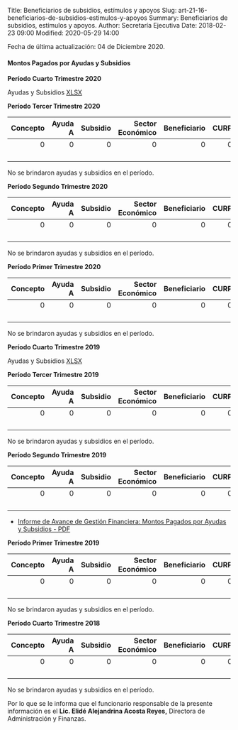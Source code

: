 Title: Beneficiarios de subsidios, estímulos y apoyos
Slug: art-21-16-beneficiarios-de-subsidios-estimulos-y-apoyos
Summary: Beneficiarios de subsidios, estímulos y apoyos.
Author: Secretaría Ejecutiva
Date: 2018-02-23 09:00
Modified: 2020-05-29 14:00


Fecha de última actualización: 04 de Diciembre 2020.

#### Montos Pagados por Ayudas y Subsidios

**Período Cuarto Trimestre 2020**

Ayudas y Subsidios [XLSX](2020-4t-ayudas-y-subsidios.xlsx)


**Período Tercer Trimestre 2020**

Concepto | Ayuda A | Subsidio | Sector Económico | Beneficiario | CURP | RFC | Monto Pagado
--------:|--------:|---------:|-----------------:|-------------:|-----:|----:|------------:
       0 |       0 |        0 |                0 |            0 |    0 |   0 |           0
         |         |          |                  |              |      |     |
         |         |          |                  |              |      |     |
         |         |          |                  |              |      |     |
         |         |          |                  |              |      |     |

No se brindaron ayudas y subsidios en el período.

**Período Segundo Trimestre 2020**

Concepto | Ayuda A | Subsidio | Sector Económico | Beneficiario | CURP | RFC | Monto Pagado
--------:|--------:|---------:|-----------------:|-------------:|-----:|----:|------------:
       0 |       0 |        0 |                0 |            0 |    0 |   0 |           0
         |         |          |                  |              |      |     |
         |         |          |                  |              |      |     |
         |         |          |                  |              |      |     |
         |         |          |                  |              |      |     |

No se brindaron ayudas y subsidios en el período.


**Período Primer Trimestre 2020**

Concepto | Ayuda A | Subsidio | Sector Económico | Beneficiario | CURP | RFC | Monto Pagado
--------:|--------:|---------:|-----------------:|-------------:|-----:|----:|------------:
       0 |       0 |        0 |                0 |            0 |    0 |   0 |           0
         |         |          |                  |              |      |     |
         |         |          |                  |              |      |     |
         |         |          |                  |              |      |     |
         |         |          |                  |              |      |     |

No se brindaron ayudas y subsidios en el período.


**Período Cuarto Trimestre 2019**

Ayudas y Subsidios [XLSX](2019-4t-ayudas-y-subsidios.xlsx)


**Período Tercer Trimestre 2019**

Concepto | Ayuda A | Subsidio | Sector Económico | Beneficiario | CURP | RFC | Monto Pagado
--------:|--------:|---------:|-----------------:|-------------:|-----:|----:|------------:
       0 |       0 |        0 |                0 |            0 |    0 |   0 |           0
         |         |          |                  |              |      |     |
         |         |          |                  |              |      |     |
         |         |          |                  |              |      |     |
         |         |          |                  |              |      |     |

No se brindaron ayudas y subsidios en el período.

**Período Segundo Trimestre 2019**

Concepto | Ayuda A | Subsidio | Sector Económico | Beneficiario | CURP | RFC | Monto Pagado
--------:|--------:|---------:|-----------------:|-------------:|-----:|----:|------------:
       0 |       0 |        0 |                0 |            0 |    0 |   0 |           0
         |         |          |                  |              |      |     |
         |         |          |                  |              |      |     |
         |         |          |                  |              |      |     |
         |         |          |                  |              |      |     |

* [Informe de Avance de Gestión Financiera: Montos Pagados por Ayudas y Subsidios - PDF](2019-2T-ayudas-y-subsidios.pdf)

**Período Primer Trimestre 2019**

Concepto | Ayuda A | Subsidio | Sector Económico | Beneficiario | CURP | RFC | Monto Pagado
--------:|--------:|---------:|-----------------:|-------------:|-----:|----:|------------:
       0 |       0 |        0 |                0 |            0 |    0 |   0 |           0
         |         |          |                  |              |      |     |
         |         |          |                  |              |      |     |
         |         |          |                  |              |      |     |
         |         |          |                  |              |      |     |

No se brindaron ayudas y subsidios en el período.

**Período Cuarto Trimestre 2018**

Concepto | Ayuda A | Subsidio | Sector Económico | Beneficiario | CURP | RFC | Monto Pagado
--------:|--------:|---------:|-----------------:|-------------:|-----:|----:|------------:
       0 |       0 |        0 |                0 |            0 |    0 |   0 |           0
         |         |          |                  |              |      |     |
         |         |          |                  |              |      |     |
         |         |          |                  |              |      |     |
         |         |          |                  |              |      |     |

No se brindaron ayudas y subsidios en el período.

Por lo que se le informa que el funcionario responsable de la presente información es el **Lic. Elidé Alejandrina Acosta Reyes,** Directora de Administración y Finanzas.
